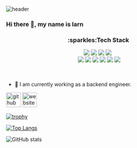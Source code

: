 ![header](https://capsule-render.vercel.app/api?type=waving&color=gradient&height=300&section=header&text=Hi~%20There%20I`m%20larn&fontSize=45)
### Hi there 👋, my name is larn

<div align=center>
  <div align=center> <h3>:sparkles:Tech Stack</h3> </div>
<img src="https://img.shields.io/badge/Java-007396?style=flat&logo=Java&logoColor=white"/></a>&nbsp<img src="https://img.shields.io/badge/JavaScript-F7DF1E?style=flat&logo=JavaScript&logoColor=white"/></a>&nbsp<img src="https://img.shields.io/badge/SpringBoot-6DB33F?style=flat&logo=SpringBoot&logoColor=black"/></a>&nbsp<img src="https://img.shields.io/badge/Spring-6DB33F?style=flat&logo=Spring&logoColor=black"/></a>&nbsp<br></a>&nbsp<img src="https://img.shields.io/badge/Oracle-F80000?style=flat&logo=Oracle&logoColor=black"/></a>&nbsp<img src="https://img.shields.io/badge/jQuery-0769AD?style=flat&logo=jQuery&logoColor=white"/></a>&nbsp<img src="https://img.shields.io/badge/Linux-FCC624?style=flat&logo=Linux&logoColor=black"/></a>&nbsp<img src="https://img.shields.io/badge/ApacheTomcat-F8DC75?style=flat&logo=ApacheTomcat&logoColor=black"/></a>&nbsp<img src="https://img.shields.io/badge/Bootstrap-7952B3?style=flat&logo=Bootstrap&logoColor=black"/></a>&nbsp<img src="https://img.shields.io/badge/HTML5-E34F26?style=flat&logo=HTML5&logoColor=black"/></a>
<br><br><br>
</div>


- 🔭 I am currently working as a backend engineer. 


[<img src='https://cdn.jsdelivr.net/npm/simple-icons@3.0.1/icons/github.svg' alt='github' height='40'>](https://github.com/asd9211)  [<img src='https://cdn.jsdelivr.net/npm/simple-icons@3.0.1/icons/icloud.svg' alt='website' height='40'>](https://foot-develop.tistory.com/)  

[![trophy](https://github-profile-trophy.vercel.app/?username=asd9211)](https://github.com/ryo-ma/github-profile-trophy)

[![Top Langs](https://github-readme-stats.vercel.app/api/top-langs/?username=asd9211)](https://github.com/anuraghazra/github-readme-stats)

![GitHub stats](https://github-readme-stats.vercel.app/api?username=asd9211&show_icons=true)  
